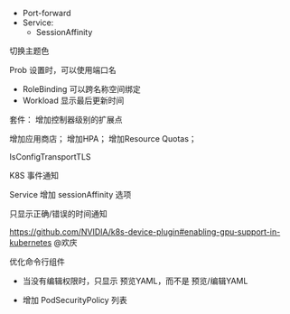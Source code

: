 * Port-forward
* Service:
  * SessionAffinity


切换主题色

Prob 设置时，可以使用端口名

* RoleBinding 可以跨名称空间绑定
* Workload 显示最后更新时间





套件：
  增加控制器级别的扩展点


增加应用商店；
增加HPA；
增加Resource Quotas；







IsConfigTransportTLS


K8S 事件通知

Service 增加 sessionAffinity 选项


只显示正确/错误的时间通知


https://github.com/NVIDIA/k8s-device-plugin#enabling-gpu-support-in-kubernetes @欢庆


优化命令行组件



* 当没有编辑权限时，只显示 预览YAML，而不是 预览/编辑YAML


* 增加 PodSecurityPolicy 列表
